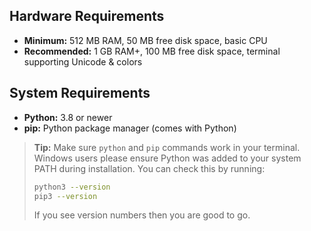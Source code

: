 ## Hardware Requirements
- **Minimum:** 512 MB RAM, 50 MB free disk space, basic CPU
- **Recommended:** 1 GB RAM+, 100 MB free disk space, terminal supporting Unicode & colors

## System Requirements 
   - **Python:** 3.8 or newer  
   - **pip:** Python package manager (comes with Python)

   > **Tip:** Make sure `python` and `pip` commands work in your terminal. Windows users please ensure Python was added to your system PATH during installation. You can check this by running:
   > ```bash
   > python3 --version
   > pip3 --version
   > ```
   > If you see version numbers then you are good to go.
